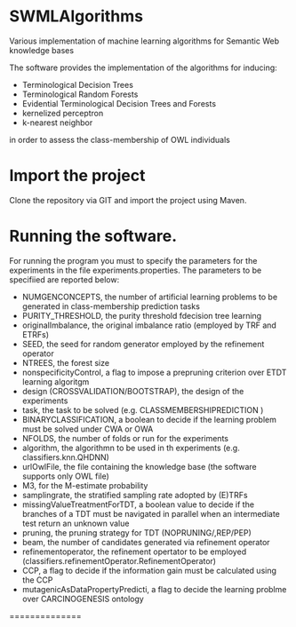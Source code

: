SWMLAlgorithms
==============

Various implementation of machine learning algorithms for Semantic Web knowledge bases 

The software provides the implementation of the algorithms for inducing:
- Terminological Decision Trees
- Terminological Random Forests 
- Evidential Terminological Decision Trees and Forests
- kernelized perceptron 
- k-nearest neighbor

in order to assess the class-membership of OWL individuals

Import the project
==============

Clone the repository via GIT and import the project using Maven.

Running the software.
==============
For running the program you must to specify the parameters for the experiments in the file experiments.properties. The parameters to be specifiied are reported below:

- NUMGENCONCEPTS, the number of  artificial learning  problems  to be generated  in class-membership prediction tasks 
- PURITY_THRESHOLD, the purity threshold fdecision tree learning
- originalImbalance, the original imbalance ratio  (employed by TRF and ETRFs)
- SEED, the seed for random generator employed by the refinement operator
- NTREES, the forest size
- nonspecificityControl, a flag to impose a prepruning criterion over ETDT learning algoritgm
- design (CROSSVALIDATION/BOOTSTRAP), the design of the experiments
- task, the task to be solved (e.g. CLASSMEMBERSHIPREDICTION )
- BINARYCLASSIFICATION, a boolean to decide if the learning problem must be solved under CWA or OWA
- NFOLDS, the number of folds or run for the experiments
- algorithm, the algorithmn to be used in th experiments (e.g. classifiers.knn.QHDNN)
- urlOwlFile, the file containing the knowledge base (the software supports only  OWL file)
- M3, for the M-estimate probability
- samplingrate, the stratified sampling rate adopted by (E)TRFs 
- missingValueTreatmentForTDT, a boolean value to decide if the branches of a TDT must be navigated in parallel when an intermediate test return an unknown value 
- pruning, the pruning strategy for TDT (NOPRUNING/,REP/PEP)
- beam, the number of candidates generated via refinement operator
- refinementoperator, the refinement opertator to be employed (classifiers.refinementOperator.RefinementOperator)
- CCP, a flag to decide if the information gain must be calculated using the CCP
- mutagenicAsDataPropertyPredicti, a flag to decide the learning problme over CARCINOGENESIS ontology

==============



